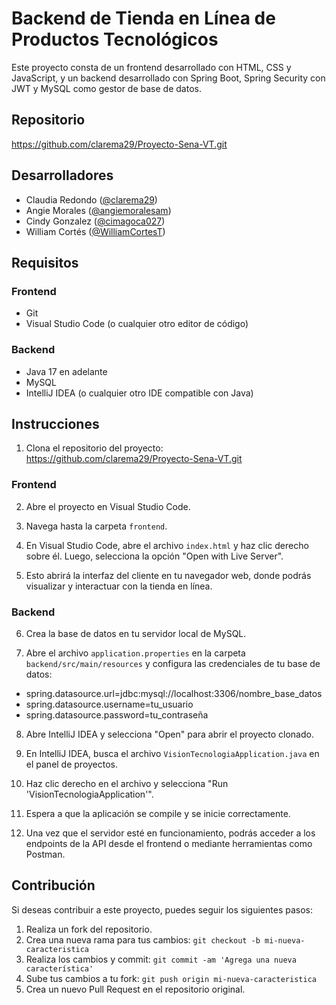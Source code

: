 # Backend de Tienda en Línea de Productos Tecnológicos

Este proyecto consta de un frontend desarrollado con HTML, CSS y JavaScript, y un backend desarrollado con Spring Boot, Spring Security con JWT y MySQL como gestor de base de datos.

## Repositorio

https://github.com/clarema29/Proyecto-Sena-VT.git

## Desarrolladores

- Claudia Redondo ([@clarema29](https://github.com/clarema29))
- Angie Morales ([@angiemoralesam](https://github.com/angiemoralesam))
- Cindy Gonzalez ([@cimagoca027](https://github.com/cimagoca027))
- William Cortés ([@WilliamCortesT](https://github.com/WilliamCortesT))

## Requisitos

### Frontend

- Git
- Visual Studio Code (o cualquier otro editor de código)

### Backend

- Java 17 en adelante
- MySQL
- IntelliJ IDEA (o cualquier otro IDE compatible con Java)

## Instrucciones

1. Clona el repositorio del proyecto: https://github.com/clarema29/Proyecto-Sena-VT.git

### Frontend

2. Abre el proyecto en Visual Studio Code.

3. Navega hasta la carpeta `frontend`.

4. En Visual Studio Code, abre el archivo `index.html` y haz clic derecho sobre él. Luego, selecciona la opción "Open with Live Server".

5. Esto abrirá la interfaz del cliente en tu navegador web, donde podrás visualizar y interactuar con la tienda en línea.

### Backend

6. Crea la base de datos en tu servidor local de MySQL.

7. Abre el archivo `application.properties` en la carpeta `backend/src/main/resources` y configura las credenciales de tu base de datos:
   
  - spring.datasource.url=jdbc:mysql://localhost:3306/nombre_base_datos
  - spring.datasource.username=tu_usuario
  - spring.datasource.password=tu_contraseña

8. Abre IntelliJ IDEA y selecciona "Open" para abrir el proyecto clonado.

9. En IntelliJ IDEA, busca el archivo `VisionTecnologiaApplication.java` en el panel de proyectos.

10. Haz clic derecho en el archivo y selecciona "Run 'VisionTecnologiaApplication'".

11. Espera a que la aplicación se compile y se inicie correctamente.

12. Una vez que el servidor esté en funcionamiento, podrás acceder a los endpoints de la API desde el frontend o mediante herramientas como Postman.

## Contribución

Si deseas contribuir a este proyecto, puedes seguir los siguientes pasos:

1. Realiza un fork del repositorio.
2. Crea una nueva rama para tus cambios: `git checkout -b mi-nueva-caracteristica`
3. Realiza los cambios y commit: `git commit -am 'Agrega una nueva característica'`
4. Sube tus cambios a tu fork: `git push origin mi-nueva-caracteristica`
5. Crea un nuevo Pull Request en el repositorio original.
